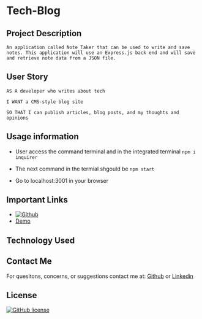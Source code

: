# Tech-Blog

## Project Description

```
An application called Note Taker that can be used to write and save notes. This application will use an Express.js back end and will save and retrieve note data from a JSON file.
```

## User Story

```
AS A developer who writes about tech

I WANT a CMS-style blog site

SO THAT I can publish articles, blog posts, and my thoughts and opinions
```

## Usage information

- User access the command terminal and in the integrated terminal `npm i inquirer`

- The next command in the termial shgould be `npm start`

- Go to localhost:3001 in your browser

## Important Links

- [<a href='https://https://github.com/RussC22/Object-Oriented-Programming-' target="_blank"><img alt='Github' src='https://img.shields.io/badge/Github-100000?style=plastic&logo=Github&logoColor=8D22FF&labelColor=151304&color=C707A4'/></a>](https://github.com/RussC22/Tech-Blog)
- [Demo](#)

## Technology Used

## Contact Me

For quesitons, concerns, or suggestions contact me at:
[Github](https://github.com/RussC22) or
[Linkedin](https://www.linkedin.com/in/tavarus-cherry/)

## License

[![GitHub license](https://img.shields.io/github/license/Naereen/StrapDown.js.svg)](https://github.com/Naereen/StrapDown.js/blob/master/LICENSE)
